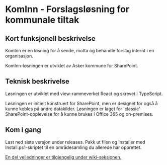 # KomInn - Forslagsløsning for kommunale tiltak

## Kort funksjonell beskrivelse

KomInn er en løsning for å sende, motta og behandle forslag internt i en organisasjon.

KomInn-løsningen er utviklet av Asker kommune for SharePoint. 

## Teknisk beskrivelse

Løsningen er utviklet med view-rammeverket React og skrevet i TypeScript.

Løsningen er initielt konstruert for SharePoint, men er designet for også å kunne kobles på andre datakilder. Løsningen er laget for 'classic' SharePoint-opplevelse for å kunne brukes i Office 365 og on-premises.

## Kom i gang

Last ned siste versjon under releases. Pakk ut filen og installer med Install.ps1-skriptet til en områdesamling du allerede har opprettet.

<a href="https://github.com/KomInn/kominn/wiki">En del veiledninger er tilgjengelig under wiki-seksjonen.</a>

